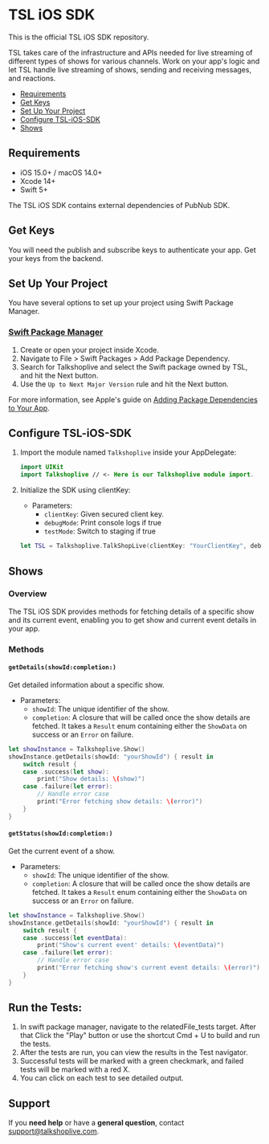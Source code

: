 # TSL iOS SDK

This is the official TSL iOS SDK repository.

TSL takes care of the infrastructure and APIs needed for live streaming of different types of shows for various channels. Work on your app's logic and let TSL handle live streaming of shows, sending and receiving messages, and reactions.

* [Requirements](#requirements)
* [Get Keys](#get-keys)
* [Set Up Your Project](#set-up-your-project)
* [Configure TSL-iOS-SDK](#configure-tsl-ios-sdk)
* [Shows](#shows)

## Requirements

* iOS 15.0+ / macOS 14.0+
* Xcode 14+
* Swift 5+

The TSL iOS SDK contains external dependencies of PubNub SDK.

## Get Keys

You will need the publish and subscribe keys to authenticate your app. Get your keys from the backend.

## Set Up Your Project

You have several options to set up your project using Swift Package Manager.

### [Swift Package Manager](https://github.com/apple/swift-package-manager)

1. Create or open your project inside Xcode.
2. Navigate to File > Swift Packages > Add Package Dependency.
3. Search for Talkshoplive and select the Swift package owned by TSL, and hit the Next button.
4. Use the `Up to Next Major Version` rule and hit the Next button.

For more information, see Apple's guide on [Adding Package Dependencies to Your App](https://developer.apple.com/documentation/xcode/adding_package_dependencies_to_your_app).

## Configure TSL-iOS-SDK

1. Import the module named `Talkshoplive` inside your AppDelegate:

    ```swift
    import UIKit
    import Talkshoplive // <- Here is our Talkshoplive module import.
    ```
    
2. Initialize the SDK using clientKey:
   
   - Parameters:
       - `clientKey`: Given secured client key.
       - `debugMode`: Print console logs if true
       - `testMode`: Switch to staging if true

   ```swift
   let TSL = Talkshoplive.TalkShopLive(clientKey: "YourClientKey", debugMode: true/false, testMode: true/false)
    ```
    
## Shows

### Overview

The TSL iOS SDK provides methods for fetching details of a specific show and its current event, enabling you to get show and current event details in your app.

### Methods

#### `getDetails(showId:completion:)`

Get detailed information about a specific show.

- Parameters:
    - `showId`: The unique identifier of the show.
    - `completion`: A closure that will be called once the show details are fetched. It takes a `Result` enum containing either the `ShowData` on success or an `Error` on failure.

```swift
let showInstance = Talkshoplive.Show()
showInstance.getDetails(showId: "yourShowId") { result in
    switch result {
    case .success(let show):
        print("Show details: \(show)")
    case .failure(let error):
        // Handle error case
        print("Error fetching show details: \(error)")
    }
}
```

#### `getStatus(showId:completion:)`

Get the current event of a show.

- Parameters:
    - `showId`: The unique identifier of the show.
    - `completion`: A closure that will be called once the show details are fetched. It takes a `Result` enum containing either the `ShowData` on success or an `Error` on failure.

```swift
let showInstance = Talkshoplive.Show()
showInstance.getDetails(showId: "yourShowId") { result in
    switch result {
    case .success(let eventData):
        print("Show's current event' details: \(eventData)")
    case .failure(let error):
        // Handle error case
        print("Error fetching show's current event details: \(error)")
    }
}
```
    
## Run the Tests: 
1. In swift package manager, navigate to the relatedFile_tests target. After that Click the "Play" button or use the shortcut Cmd + U to build and run the tests.
2. After the tests are run, you can view the results in the Test navigator.
3. Successful tests will be marked with a green checkmark, and failed tests will be marked with a red X. 
4. You can click on each test to see detailed output.


## Support

If you **need help** or have a **general question**, contact <support@talkshoplive.com>.
